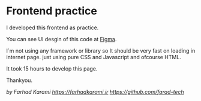 # Frontend practice
I developed this frontend as practice.

You can see UI desgin of this code at [Figma](https://www.figma.com/file/gG1V28DT367UybFuXBcD9Q/FrontEnd-Practice-(Community)?type=design&node-id=1%3A33&mode=dev).

I`m not using any framework or library so It should be very fast on loading in internet page. just using pure CSS and Javascript and ofcourse HTML.

It took 15 hours to develop this page.

Thankyou.

*by Farhad Karami https://farhadkarami.ir https://github.com/farad-tech*

